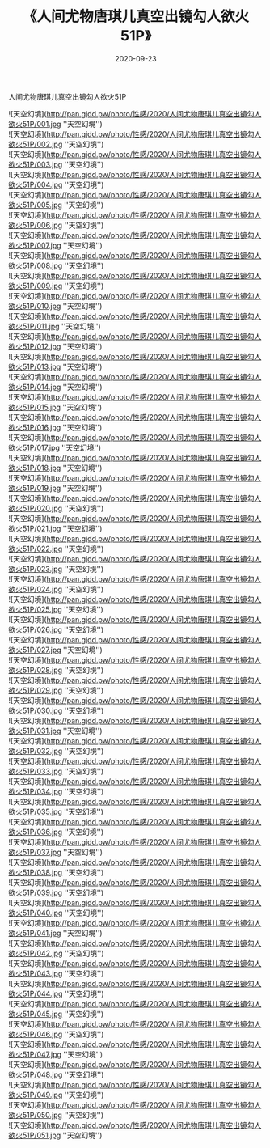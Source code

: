 ﻿---
layout: post
title:  《人间尤物唐琪儿真空出镜勾人欲火51P》
date:   2020-09-23
img: http://pan.gjdd.pw/photo/性感/2020/人间尤物唐琪儿真空出镜勾人欲火51P/000.jpg
categories: [美女, 性感, 泳衣]
---

人间尤物唐琪儿真空出镜勾人欲火51P



![天空幻境](http://pan.gjdd.pw/photo/性感/2020/人间尤物唐琪儿真空出镜勾人欲火51P/001.jpg ''天空幻境'') <br>
![天空幻境](http://pan.gjdd.pw/photo/性感/2020/人间尤物唐琪儿真空出镜勾人欲火51P/002.jpg ''天空幻境'') <br>
![天空幻境](http://pan.gjdd.pw/photo/性感/2020/人间尤物唐琪儿真空出镜勾人欲火51P/003.jpg ''天空幻境'') <br>
![天空幻境](http://pan.gjdd.pw/photo/性感/2020/人间尤物唐琪儿真空出镜勾人欲火51P/004.jpg ''天空幻境'') <br>
![天空幻境](http://pan.gjdd.pw/photo/性感/2020/人间尤物唐琪儿真空出镜勾人欲火51P/005.jpg ''天空幻境'') <br>
![天空幻境](http://pan.gjdd.pw/photo/性感/2020/人间尤物唐琪儿真空出镜勾人欲火51P/006.jpg ''天空幻境'') <br>
![天空幻境](http://pan.gjdd.pw/photo/性感/2020/人间尤物唐琪儿真空出镜勾人欲火51P/007.jpg ''天空幻境'') <br>
![天空幻境](http://pan.gjdd.pw/photo/性感/2020/人间尤物唐琪儿真空出镜勾人欲火51P/008.jpg ''天空幻境'') <br>
![天空幻境](http://pan.gjdd.pw/photo/性感/2020/人间尤物唐琪儿真空出镜勾人欲火51P/009.jpg ''天空幻境'') <br>
![天空幻境](http://pan.gjdd.pw/photo/性感/2020/人间尤物唐琪儿真空出镜勾人欲火51P/010.jpg ''天空幻境'') <br>
![天空幻境](http://pan.gjdd.pw/photo/性感/2020/人间尤物唐琪儿真空出镜勾人欲火51P/011.jpg ''天空幻境'') <br>
![天空幻境](http://pan.gjdd.pw/photo/性感/2020/人间尤物唐琪儿真空出镜勾人欲火51P/012.jpg ''天空幻境'') <br>
![天空幻境](http://pan.gjdd.pw/photo/性感/2020/人间尤物唐琪儿真空出镜勾人欲火51P/013.jpg ''天空幻境'') <br>
![天空幻境](http://pan.gjdd.pw/photo/性感/2020/人间尤物唐琪儿真空出镜勾人欲火51P/014.jpg ''天空幻境'') <br>
![天空幻境](http://pan.gjdd.pw/photo/性感/2020/人间尤物唐琪儿真空出镜勾人欲火51P/015.jpg ''天空幻境'') <br>
![天空幻境](http://pan.gjdd.pw/photo/性感/2020/人间尤物唐琪儿真空出镜勾人欲火51P/016.jpg ''天空幻境'') <br>
![天空幻境](http://pan.gjdd.pw/photo/性感/2020/人间尤物唐琪儿真空出镜勾人欲火51P/017.jpg ''天空幻境'') <br>
![天空幻境](http://pan.gjdd.pw/photo/性感/2020/人间尤物唐琪儿真空出镜勾人欲火51P/018.jpg ''天空幻境'') <br>
![天空幻境](http://pan.gjdd.pw/photo/性感/2020/人间尤物唐琪儿真空出镜勾人欲火51P/019.jpg ''天空幻境'') <br>
![天空幻境](http://pan.gjdd.pw/photo/性感/2020/人间尤物唐琪儿真空出镜勾人欲火51P/020.jpg ''天空幻境'') <br>
![天空幻境](http://pan.gjdd.pw/photo/性感/2020/人间尤物唐琪儿真空出镜勾人欲火51P/021.jpg ''天空幻境'') <br>
![天空幻境](http://pan.gjdd.pw/photo/性感/2020/人间尤物唐琪儿真空出镜勾人欲火51P/022.jpg ''天空幻境'') <br>
![天空幻境](http://pan.gjdd.pw/photo/性感/2020/人间尤物唐琪儿真空出镜勾人欲火51P/023.jpg ''天空幻境'') <br>
![天空幻境](http://pan.gjdd.pw/photo/性感/2020/人间尤物唐琪儿真空出镜勾人欲火51P/024.jpg ''天空幻境'') <br>
![天空幻境](http://pan.gjdd.pw/photo/性感/2020/人间尤物唐琪儿真空出镜勾人欲火51P/025.jpg ''天空幻境'') <br>
![天空幻境](http://pan.gjdd.pw/photo/性感/2020/人间尤物唐琪儿真空出镜勾人欲火51P/026.jpg ''天空幻境'') <br>
![天空幻境](http://pan.gjdd.pw/photo/性感/2020/人间尤物唐琪儿真空出镜勾人欲火51P/027.jpg ''天空幻境'') <br>
![天空幻境](http://pan.gjdd.pw/photo/性感/2020/人间尤物唐琪儿真空出镜勾人欲火51P/028.jpg ''天空幻境'') <br>
![天空幻境](http://pan.gjdd.pw/photo/性感/2020/人间尤物唐琪儿真空出镜勾人欲火51P/029.jpg ''天空幻境'') <br>
![天空幻境](http://pan.gjdd.pw/photo/性感/2020/人间尤物唐琪儿真空出镜勾人欲火51P/030.jpg ''天空幻境'') <br>
![天空幻境](http://pan.gjdd.pw/photo/性感/2020/人间尤物唐琪儿真空出镜勾人欲火51P/031.jpg ''天空幻境'') <br>
![天空幻境](http://pan.gjdd.pw/photo/性感/2020/人间尤物唐琪儿真空出镜勾人欲火51P/032.jpg ''天空幻境'') <br>
![天空幻境](http://pan.gjdd.pw/photo/性感/2020/人间尤物唐琪儿真空出镜勾人欲火51P/033.jpg ''天空幻境'') <br>
![天空幻境](http://pan.gjdd.pw/photo/性感/2020/人间尤物唐琪儿真空出镜勾人欲火51P/034.jpg ''天空幻境'') <br>
![天空幻境](http://pan.gjdd.pw/photo/性感/2020/人间尤物唐琪儿真空出镜勾人欲火51P/035.jpg ''天空幻境'') <br>
![天空幻境](http://pan.gjdd.pw/photo/性感/2020/人间尤物唐琪儿真空出镜勾人欲火51P/036.jpg ''天空幻境'') <br>
![天空幻境](http://pan.gjdd.pw/photo/性感/2020/人间尤物唐琪儿真空出镜勾人欲火51P/037.jpg ''天空幻境'') <br>
![天空幻境](http://pan.gjdd.pw/photo/性感/2020/人间尤物唐琪儿真空出镜勾人欲火51P/038.jpg ''天空幻境'') <br>
![天空幻境](http://pan.gjdd.pw/photo/性感/2020/人间尤物唐琪儿真空出镜勾人欲火51P/039.jpg ''天空幻境'') <br>
![天空幻境](http://pan.gjdd.pw/photo/性感/2020/人间尤物唐琪儿真空出镜勾人欲火51P/040.jpg ''天空幻境'') <br>
![天空幻境](http://pan.gjdd.pw/photo/性感/2020/人间尤物唐琪儿真空出镜勾人欲火51P/041.jpg ''天空幻境'') <br>
![天空幻境](http://pan.gjdd.pw/photo/性感/2020/人间尤物唐琪儿真空出镜勾人欲火51P/042.jpg ''天空幻境'') <br>
![天空幻境](http://pan.gjdd.pw/photo/性感/2020/人间尤物唐琪儿真空出镜勾人欲火51P/043.jpg ''天空幻境'') <br>
![天空幻境](http://pan.gjdd.pw/photo/性感/2020/人间尤物唐琪儿真空出镜勾人欲火51P/044.jpg ''天空幻境'') <br>
![天空幻境](http://pan.gjdd.pw/photo/性感/2020/人间尤物唐琪儿真空出镜勾人欲火51P/045.jpg ''天空幻境'') <br>
![天空幻境](http://pan.gjdd.pw/photo/性感/2020/人间尤物唐琪儿真空出镜勾人欲火51P/046.jpg ''天空幻境'') <br>
![天空幻境](http://pan.gjdd.pw/photo/性感/2020/人间尤物唐琪儿真空出镜勾人欲火51P/047.jpg ''天空幻境'') <br>
![天空幻境](http://pan.gjdd.pw/photo/性感/2020/人间尤物唐琪儿真空出镜勾人欲火51P/048.jpg ''天空幻境'') <br>
![天空幻境](http://pan.gjdd.pw/photo/性感/2020/人间尤物唐琪儿真空出镜勾人欲火51P/049.jpg ''天空幻境'') <br>
![天空幻境](http://pan.gjdd.pw/photo/性感/2020/人间尤物唐琪儿真空出镜勾人欲火51P/050.jpg ''天空幻境'') <br>
![天空幻境](http://pan.gjdd.pw/photo/性感/2020/人间尤物唐琪儿真空出镜勾人欲火51P/051.jpg ''天空幻境'') <br>